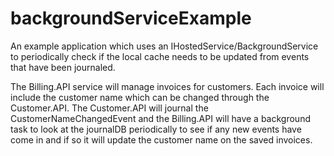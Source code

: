 # backgroundServiceExample

An example application which uses an IHostedService/BackgroundService to periodically check if the local cache needs to be updated from events that have been journaled.

The Billing.API service will manage invoices for customers. Each invoice will include the customer name which can be changed through the Customer.API. The Customer.API will journal the CustomerNameChangedEvent and the Billing.API will have a background task to look at the journalDB periodically to see if any new events have come in and if so it will update the customer name on the saved invoices.